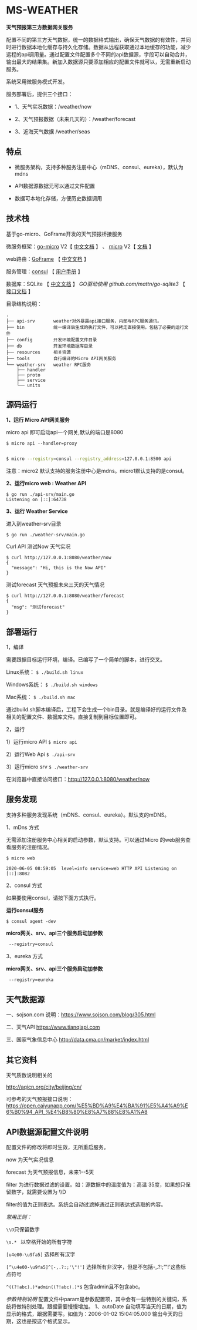 # MS-WEATHER 

**天气预报第三方数据网关服务**

配置不同的第三方天气数据，统一的数据格式输出，确保天气数据的有效性，并同时进行数据本地化缓存与持久化存储。数据从远程获取通过本地缓存的功能，减少远程的api调用量。通过配置文件配置多个不同的api数据源，字段可以自动合并，输出最大的结果集。新加入数据源只要添加相应的配置文件就可以，无需重新启动服务。

系统采用微服务模式开发。

服务部署后，提供三个接口：

* 1、天气实况数据：/weather/now

* 2、天气预报数据（未来几天的）：/weather/forecast

* 3、近海天气数据 /weather/seas


## 特点

* 微服务架构，支持多种服务注册中心（mDNS、consul、eureka），默认为mdns

* API数据源数据元可以通过文件配置

* 数据可本地化存储，方便历史数据调用 

## 技术栈

基于go-micro、GoFrame开发的天气预报桥接服务

微服务框架：[go-micro](https://github.com/micro/go-micro) V2【 [中文文档](https://learnku.com/docs/go-micro/2.x) 】 、 [micro](https://github.com/micro/micro) V2【 [文档](https://micro.mu/docs/) 】

web路由：[GoFrame](https://github.com/gogf/gf) 【 [中文文档](https://goframe.org/index) 】

服务管理：[consul](https://www.consul.io/) 【 [用户手册](https://kingfree.gitbook.io/consul/) 】

数据库：SQLite   【 [中文文档](https://doc.yonyoucloud.com/doc/wiki/project/sqlite/sqlite-intro.html) 】      *GO驱动使用  github.com/mattn/go-sqlite3* 【 [接口文档](https://godoc.org/github.com/mattn/go-sqlite3) 】

目录结构说明：

```
.
├── api-srv       weather对外暴露api接口服务，内部与RPC服务通讯。
├── bin           统一编译后生成的执行文件，可以拷走直接使用。包括了必要的运行文件
├── config        开发环境配置文件目录
├── db            开发环境数据库目录
├── resources     相关资源
├── tools         自行编译的Micro API网关服务
└── weather-srv   weather RPC服务
    ├── handler
    ├── proto
    ├── service
    └── units

```

## 源码运行

**1、运行 Micro API网关服务**

micro api 即可启动api一个网关,默认的端口是8080

`$ micro api --handler=proxy`

```bash

$ micro --registry=consul --registry_address=127.0.0.1:8500 api

```

注意：micro2 默认支持的服务注册中心是mdns。micro1默认支持的是consul。

**2、运行micro web :  Weather API**

```
$ go run ./api-srv/main.go
Listening on [::]:64738

```

**3、运行 Weather Service**

进入到weather-srv目录

`$ go run ./weather-srv/main.go`



Curl API 测试Now 天气实况

```
$ curl http://127.0.0.1:8080/weather/now
{
  "message": "Hi, this is the Now API"
}
```

测试forecast 天气预报未来三天的天气情况

```
$ curl http://127.0.0.1:8080/weather/forecast
{
  "msg": "测试forecast"
}
```



## 部署运行

1，编译

需要跟据目标运行环境，编译。已编写了一个简单的脚本，进行交叉。

Linux系统：  `$ ./build.sh linux`

Windows系统：  `$ ./build.sh windows`

Mac系统：  `$ ./build.sh mac`

通过build.sh脚本编译后，工程下会生成一个bin目录。就是编译好的运行文件及相关的配置文件、数据库文件。直接复制到目标位置即可。

2，运行

1）运行micro API   `$ micro api`

2）运行Web Api   `$ ./api-srv`

3）运行micro srv   `$ ./weather-srv`

在浏览器中直接访问接口：http://127.0.0.1:8080/weather/now



## 服务发现

支持多种服务发现系统（mDNS、consul、eureka）。默认支的mDNS。

1、mDns 方式

无需添加注册服务中心相关的启动参数，默认支持。可以通过Micro 的web服务查看服务的注册情况。

```
$ micro web

2020-06-05 08:59:05  level=info service=web HTTP API Listening on [::]:8082

```

2、consul 方式


如果要使用consul，请按下面方式执行。

**运行consul服务**

`$ consul agent -dev`

**micro网关、srv、api三个服务启动加参数**

```bash
 --registry=consul

```

3、eureka 方式


**micro网关、srv、api三个服务启动加参数**

```bash
 --registry=eureka

```




## 天气数据源

一、sojson.com 
说明：https://www.sojson.com/blog/305.html

二、天气API
https://www.tianqiapi.com

三、国家气象信息中心
http://data.cma.cn/market/index.html


## 其它资料

天气质数说明相关的

http://aqicn.org/city/beijing/cn/

可参考的天气预报接口说明：
https://open.caiyunapp.com/%E5%BD%A9%E4%BA%91%E5%A4%A9%E6%B0%94_API_%E4%B8%80%E8%A7%88%E8%A1%A8


## API数据源配置文件说明
配置文件的修改将即时生效，无所重启服务。

now 为天气实况信息

forecast 为天气预报信息，未来1--5天

filter 为进行数据过滤的设置。如：源数据中的温度值为：高温 35度，如果想只保留数字，就需要设置为 \\\D

filter的值为正则表达。系统会自动过滤掉通过正则表达式选取的内容。

*常用正则：*


`\\D`只保留数字

`\s.* `
以空格开始的所有字符

`[u4e00-\u9fa5]`
选择所有汉字

`[^\u4e00-\u9fa5]^[-,.?:;'\"!']`
选择所有非汉字，但是不包括-,.?:;'"!'这些标点符号



`^((?!abc).)*admin((?!abc).)*$`
包含admin且不包含abc。

*参数特别说明*
配置文件中param是参数配置项，其中会有一些特别的关键词，系统将做特别处理。跟据需要慢慢增加。
1、autoDate 自动填写当天的日期，值为显示的格式，跟据需要写。如值为：2006-01-02 15:04:05.000 输出今天的日期，这也是按这个格式显示。